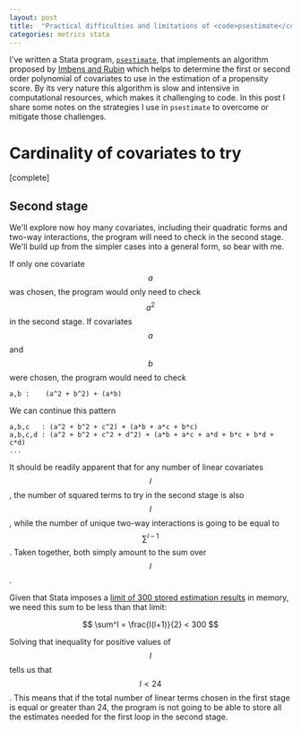 ```yaml
---
layout: post
title:  "Practical difficulties and limitations of <code>psestimate</code>"
categories: metrics stata
---
```


I've written a Stata program, [`psestimate`](/resources/psestimate), that implements an algorithm proposed by [Imbens and Rubin](http://jhr.uwpress.org/content/50/2/373) which helps to determine the first or second order polynomial of covariates to use in the  estimation of a propensity score. By its very nature this algorithm is slow and intensive in computational resources, which makes it challenging to code. In this post I share some notes on the strategies I use in `psestimate` to overcome or mitigate those challenges.

# Cardinality of covariates to try

[complete]

## Second stage

We'll explore now hoy many covariates, including their quadratic forms and two-way interactions, the program will need to check in the second stage. We'll build up from the simpler cases into a general form, so bear with me.

If only one covariate $$a$$ was chosen, the program would only need to check $$a^2$$ in the second stage. If covariates $$a$$ and $$b$$ were chosen, the program would need to check

```
a,b :    (a^2 + b^2) + (a*b)
```

We can continue this pattern

```
a,b,c   : (a^2 + b^2 + c^2) + (a*b + a*c + b*c)
a,b,c,d : (a^2 + b^2 + c^2 + d^2) + (a*b + a*c + a*d + b*c + b*d + c*d)
...
```

It should be readily apparent that for any number of linear covariates $$l$$, the number of squared terms to try in the second stage is also $$l$$, while the number of unique two-way interactions is going to be equal to $$\sum^{l-1}$$. Taken together, both simply amount to the sum over $$l$$.

Given that Stata imposes a [limit of 300 stored estimation results](http://www.stata.com/help.cgi?limits) in memory, we need this sum to be less than that limit:

$$
\sum^l = \frac{l(l+1)}{2} < 300
$$

Solving that inequality for positive values of $$l$$ tells us that $$l<24$$. This means that if the total number of linear terms chosen in the first stage is equal or greater than 24, the program is not going to be able to store all the estimates needed for the first loop in the second stage.
